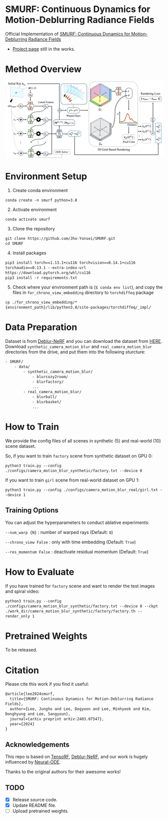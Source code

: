 # SMURF: Continuous Dynamics for Motion-Deblurring Radiance Fields
Official Implementation of [SMURF: Continuous Dynamics for Motion-Deblurring Radiance Fields](https://arxiv.org/abs/2403.07547)
- [Project page]() still in the works.

# Method Overview
![image](figures/overview.png)

# Environment Setup

1. Create conda environment
```
conda create -n smurf python=3.8
```
2. Activate environment
```
conda activate smurf
```

3. Clone the repository
```
git clone https://github.com/Jho-Yonsei/SMURF.git
cd SMURF
```
4. Install packages
```
pip3 install torch==1.13.1+cu116 torchvision==0.14.1+cu116 torchaudio==0.13.1 --extra-index-url https://download.pytorch.org/whl/cu116
pip3 install -r requirements.txt
```

5. Check where your environment path is (```$ conda env list```), and copy the files in ```for_chrono_view_embedding``` directory to ```torchdiffeq``` package
```
cp ./for_chrono_view_embedding/* {environment_path}/lib/python3.8/site-packages/torchdiffeq/_impl/
```

# Data Preparation
Dataset is from [Deblur-NeRF](https://github.com/limacv/Deblur-NeRF) and you can download the dataset from [HERE](https://drive.google.com/drive/folders/1_TkpcJnw504ZOWmgVTD7vWqPdzbk9Wx_).
Download ```synthetic_camera_motion_blur``` and ```real_camera_motion_blur``` directories from the drive, and put them into the following sturcture:

```
- SMURF/
    - data/
        - synthetic_camera_motion_blur/
            - blurcozy2room/
            - blurfactory/
            ...
        - real_camera_motion_blur/
            - blurball/
            - blurbasket/
            ...
```

# How to Train
We provide the config files of all scenes in synthetic (5) and real-world (10) scene dataset.

So, if you want to train ```factory``` scene from synthetic dataset on GPU 0:
```
python3 train.py --config ./configs/camera_motion_blur_synthetic/factory.txt --device 0
```
If you want to train ```girl``` scene from real-world dataset on GPU 1:
```
python3 train.py --config ./configs/camera_motion_blur_real/girl.txt --device 1
```

## Training Options

You can adjust the hyperparameters to conduct ablative experiments:

```--num_warp {N}``` : number of warped rays (Default: ```8```)

```--chrono_view False``` : only with time embedding (Default: ```True```)

```--res_momentum False``` : deactivate residual momentum (Default: ```True```)

# How to Evaluate
If you have trained for ```factory``` scene and want to render the test images and spiral video:
```
python3 train.py --config ./configs/camera_motion_blur_synthetic/factory.txt --device 0 --ckpt ./work_dir/camera_motion_blur_synthetic/factory/factory.th --render_only 1
```


# Pretrained Weights
To be released.

# Citation
Please cite this work if you find it useful:
```
@article{lee2024smurf,
  title={SMURF: Continuous Dynamics for Motion-Deblurring Radiance Fields},
  author={Lee, Jungho and Lee, Dogyoon and Lee, Minhyeok and Kim, Donghyung and Lee, Sangyoun},
  journal={arXiv preprint arXiv:2403.07547},
  year={2024}
}
```


## Acknowledgements
This repo is based on [TensoRF](https://github.com/apchenstu/TensoRF), [Deblur-NeRF](https://github.com/limacv/Deblur-NeRF), and our work is hugely influenced by [Neural-ODE](https://github.com/rtqichen/torchdiffeq).

Thanks to the original authors for their awesome works!

## **TODO**

- [x] Release source code.
- [x] Update README file.
- [ ] Upload pretrained weights.
